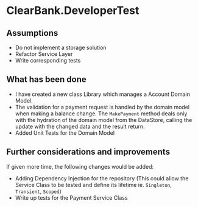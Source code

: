 # ClearBank.DeveloperTest

## Assumptions
* Do not implement a storage solution
* Refactor Service Layer
* Write corresponding tests

## What has been done

* I have created a new class Library which manages a Account Domain Model.
* The validation for a payment request is handled by the domain model when making a balance change. The ```MakePayment``` method deals only with the hydration of the domain model from the DataStore, calling the update with the changed data and the result return.
* Added Unit Tests for the Domain Model

## Further considerations and improvements

If given more time, the following changes would be added:
 * Adding Dependency Injection for the repository (This could allow the Service Class to be tested and define its lifetime ie. ```Singleton```, ```Transient```, ```Scoped```)
 * Write up tests for the Payment Service Class

